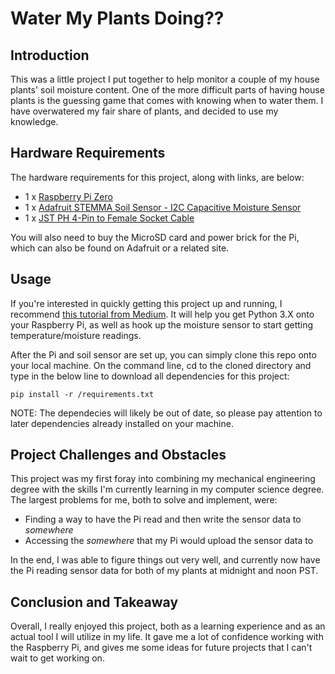 # Water My Plants Doing??

## Introduction
This was a little project I put together to help monitor a couple of my house plants' soil moisture content. One of the more difficult parts of having house plants is the guessing game that comes with knowing when to water them. I have overwatered my fair share of plants, and decided to use my knowledge. 

## Hardware Requirements
The hardware requirements for this project, along with links, are below:
- 1 x [Raspberry Pi Zero](https://www.adafruit.com/product/3708) 
- 1 x [Adafruit STEMMA Soil Sensor - I2C Capacitive Moisture Sensor](https://www.adafruit.com/product/4026)
- 1 x [JST PH 4-Pin to Female Socket Cable](https://www.adafruit.com/product/3950)

You will also need to buy the MicroSD card and power brick for the Pi, which can also be found on Adafruit or a related site.

## Usage
If you're interested in quickly getting this project up and running, I recommend [this tutorial from Medium](https://medium.com/initial-state/how-to-use-a-soil-moisture-sensor-to-keep-your-plants-alive-51a2294b88e). It will help you get Python 3.X onto your Raspberry Pi, as well as hook up the moisture sensor to start getting temperature/moisture readings.

After the Pi and soil sensor are set up, you can simply clone this repo onto your local machine. On the command line, cd to the cloned directory and type in the below line to download all dependencies for this project:

```
pip install -r /requirements.txt
```

NOTE: The dependecies will likely be out of date, so please pay attention to later dependencies already installed on your machine.

## Project Challenges and Obstacles
This project was my first foray into combining my mechanical engineering degree with the skills I'm currently learning in my computer science degree. The largest problems for me, both to solve and implement, were:
- Finding a way to have the Pi read and then write the sensor data to *somewhere*
- Accessing the *somewhere* that my Pi would upload the sensor data to

In the end, I was able to figure things out very well, and currently now have the Pi reading sensor data for both of my plants at midnight and noon PST.

## Conclusion and Takeaway
Overall, I really enjoyed this project, both as a learning experience and as an actual tool I will utilize in my life. It gave me a lot of confidence working with the Raspberry Pi, and gives me some ideas for future projects that I can't wait to get working on.
